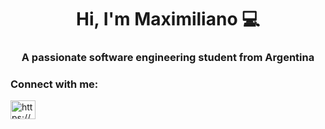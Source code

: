 <h1 align="center">Hi, I'm Maximiliano 💻</h1>
<h3 align="center">A passionate software engineering student from Argentina</h3>



<h3 align="left">Connect with me:</h3>
<p align="left">
<a href="https://linkedin.com/in/https://www.linkedin.com/in/maximiliano-rivero-zuin/" target="blank"><img align="center" src="https://raw.githubusercontent.com/rahuldkjain/github-profile-readme-generator/master/src/images/icons/Social/linked-in-alt.svg" alt="https://www.linkedin.com/in/maximiliano-rivero-zuin/" height="30" width="40" /></a>
</p>


